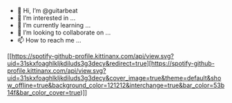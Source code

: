 - 👋 Hi, I’m @guitarbeat
- 👀 I’m interested in ...
- 🌱 I’m currently learning ...
- 💞️ I’m looking to collaborate on ...
- 📫 How to reach me ...

[[https://spotify-github-profile.kittinanx.com/api/view.svg?uid=31skxfoaghlkljkdiluds3g3decy&redirect=true][https://spotify-github-profile.kittinanx.com/api/view.svg?uid=31skxfoaghlkljkdiluds3g3decy&cover_image=true&theme=default&show_offline=true&background_color=121212&interchange=true&bar_color=53b14f&bar_color_cover=true)]]


<!---
guitarbeat/guitarbeat is a ✨ special ✨ repository because its `README.md` (this file) appears on your GitHub profile.
You can click the Preview link to take a look at your changes.
--->

